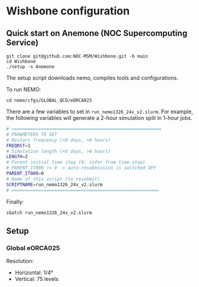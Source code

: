 # Wishbone configuration

## Quick start on Anemone (NOC Supercomputing Service)
```shell
git clone git@github.com:NOC-MSM/Wishbone.git -b main
cd Wishbone
./setup -s Anemone
```
The setup script downloads nemo, compiles tools and configurations.

To run NEMO:
```shell
cd nemo/cfgs/GLOBAL_QCO/eORCA025
```

There are a few variables to set in `run_nemo1326_24x_v2.slurm`. For example, the following variables will generate a 2-hour simulation split in 1-hour jobs.
```bash
# ========================================================
# PARAMETERS TO SET
# Restart frequency (<0 days, >0 hours)
FREQRST=1
# Simulation length (<0 days, >0 hours)
LENGTH=2
# Parent initial time step (0: infer from time.step)
# PARENT_IT000 != 0 -> auto-resubmission is switched OFF
PARENT_IT000=0
# Name of this script (to resubmit)
SCRIPTNAME=run_nemo1326_24x_v2.slurm
# =======================================================
```
Finally:
```shell
sbatch run_nemo1326_24x_v2.slurm
```




## Setup
### Global eORCA025
Resolution:
- Horizontal: 1/4°
- Vertical: 75 levels
